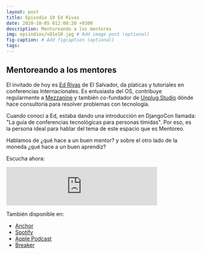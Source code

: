 ```yaml
---
layout: post
title: Episodio 10 Ed Rivas
date: 2020-10-05 012:00:20 +0300
description: Mentoreando a los mentores
img: episodios/s01e10.jpg # Add image post (optional)
fig-caption: # Add figcaption (optional)
tags:
---
```


## Mentoreando a los mentores

El invitado de hoy es [Ed Rivas](https://twitter.com/je92rivas) de El Salvador, da platicas y tutoriales en conferencias Internacionales. Es entusiasta del OS, contribuye regularmente a [Mezzanine](http://mezzanine.jupo.org/) y también co-fundador de [Unplug Studio](https://unplug.studio/) dónde hace consultoría para resolver problemas con tecnología.

Cuando conocí a Ed, estaba dando una introducción en DjangoCon llamada: "La guía de conferencias tecnológicas para personas tímidas". Por eso, es la persona ideal para hablar del tema de este espacio que es Mentoreo.

Hablamos de ¿qué hace a un buen mentor? y sobre el otro lado de la moneda ¿qué hace a un buen aprendiz?

Escucha ahora:

<iframe src="https://anchor.fm/espaciosabiertos/embed/episodes/Mentoreando-a-los-mentores-ekjvav" height="102px" width="400px" frameborder="0" scrolling="no"></iframe>

También disponible en:

* [Anchor](https://anchor.fm/espaciosabiertos)
* [Spotify](https://open.spotify.com/show/0OZYcWCNqmhiql61kqu6ay)
* [Apple Podcast](https://podcasts.apple.com/mx/podcast/espacios-abiertos/id1522707168)
* [Breaker](https://www.breaker.audio/p/espacios-abiertos/)
